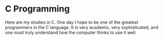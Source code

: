 # C Programming

 Here are my studies in C. One day I hope to be one of the greatest programmers in the C language. It is very academic, very sophisticated, and one must truly understand how the computer thinks to use it well.
